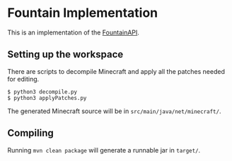 # Fountain Implementation
This is an implementation of the [FountainAPI](https://github.com/FountainMC/FountainAPI).

## Setting up the workspace
There are scripts to decompile Minecraft and apply all the patches needed for editing.

```
$ python3 decompile.py
$ python3 applyPatches.py
```

The generated Minecraft source will be in `src/main/java/net/minecraft/`.

## Compiling
Running `mvn clean package` will generate a runnable jar in `target/`.